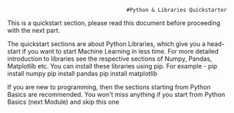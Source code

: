                                           #Python & Libraries Quickstarter

This is a quickstart section, please read this document before proceeding with the next part.

The quickstart sections are about Python Libraries, which give you a head-start if you
want to start Machine Learning in less time. For more detailed introduction to libraries
see the respective sections of Numpy, Pandas, Matplotlib etc. You can install
these libraries using pip. For example -
pip install numpy
pip install pandas
pip install matplotlib

If you are new to programming, then the sections starting from Python Basics are
recommended. You won't miss anything if you start from Python Basics (next Module)
and skip this one
